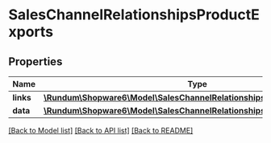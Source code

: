 # SalesChannelRelationshipsProductExports

## Properties
Name | Type | Description | Notes
------------ | ------------- | ------------- | -------------
**links** | [**\Rundum\Shopware6\Model\SalesChannelRelationshipsProductExportsLinks**](SalesChannelRelationshipsProductExportsLinks.md) |  | [optional] 
**data** | [**\Rundum\Shopware6\Model\SalesChannelRelationshipsProductExportsData[]**](SalesChannelRelationshipsProductExportsData.md) |  | [optional] 

[[Back to Model list]](../../README.md#documentation-for-models) [[Back to API list]](../../README.md#documentation-for-api-endpoints) [[Back to README]](../../README.md)


